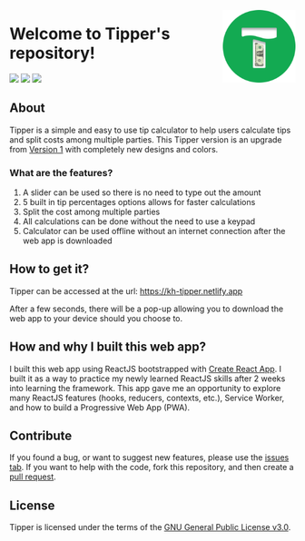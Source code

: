 <img src="https://github.com/khaihern/tipper/blob/master/public/images/logo-app-round.png" alt="Scratch Addons logo" align="right" width="128px"></img>
# Welcome to Tipper's repository!

[![](https://img.shields.io/badge/license-GPL--3.0-blue)](https://github.com/khaihern/tipper/blob/master/LICENSE)
[![](https://img.shields.io/badge/discuss-on%20github-black)](https://github.com/khaihern/tipper/discussions)
[![](https://img.shields.io/badge/website-kh--tipper.netlify.app-brightgreen)](https://kh-tipper.netlify.app)

## About

Tipper is a simple and easy to use tip calculator to help users calculate tips and split costs among multiple parties. This Tipper version is an upgrade from [Version 1](https://tip-calculator-v1--khai_hernhern.repl.co/) with completely new designs and colors. 

### What are the features?

1. A slider can be used so there is no need to type out the amount
2. 5 built in tip percentages options allows for faster calculations 
3. Split the cost among multiple parties
4. All calculations can be done without the need to use a keypad
5. Calculator can be used offline without an internet connection after the web app is downloaded

## How to get it?

Tipper can be accessed at the url: https://kh-tipper.netlify.app

After a few seconds, there will be a pop-up allowing you to download the web app to your device should you choose to.

## How and why I built this web app?

I built this web app using ReactJS bootstrapped with [Create React App](https://github.com/facebook/create-react-app). I built it as a way to practice my newly learned ReactJS skills after 2 weeks into learning the framework. This app gave me an opportunity to explore many ReactJS features (hooks, reducers, contexts, etc.), Service Worker, and how to build a Progressive Web App (PWA).

## Contribute

If you found a bug, or want to suggest new features, please use the [issues tab](https://github.com/khaihern/tipper/issues). If you want to help with the code, fork this repository, and then create a [pull request](https://github.com/khaihern/tipper/pulls).

## License

Tipper is licensed under the terms of the [GNU General Public License v3.0](https://github.com/khaihern/tipper/blob/master/LICENSE).
